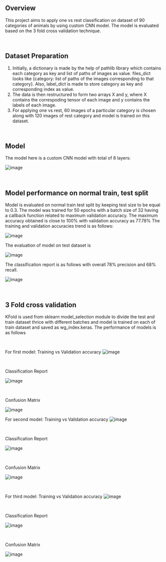 ## Overview
This project aims to apply one vs rest classification on dataset of 90 categories of animals by using custom CNN model. The model is evaluated based on the 3 fold cross validation technique.

<br>

## Dataset Preparation
1. Initially, a dictionary is made by the help of pathlib library which contains each category as key and list of paths of images as value. files_dict looks like {category: list of paths of the images corresponding to that category}. Also, label_dict is made to store category as key and corresponding index as value.
2. The data is then restructured to form two arrays X and y, where X contains the correspoding tensor of each image and y contains the labels of each image.
3. For applying one vs rest, 60 images of a particular category is chosen along with 120 images of rest category and model is trained on this dataset.

<br>

## Model
The model here is a custom CNN model with total of 8 layers:

![image](https://github.com/GouriVerma/Animal_dataset_classification/assets/122892114/6fcdd180-8e39-434c-bb54-5ae55ed8a724)

<br>

## Model performance on normal train, test split
Model is evaluated on normal train test split by keeping test size to be equal to 0.3. The model was trained for 50 epochs with a batch size of 32 having a callback function related to maximum validation accuracy. The maximum accuracy obtained is close to 100% with validation accuracy as 77.78% The training and validation accuracies trend is as follows:

![image](https://github.com/GouriVerma/Animal_dataset_classification/assets/122892114/db3c6504-172e-4e8f-9c10-93ec64ba136f)

The evaluation of model on test dataset is

![image](https://github.com/GouriVerma/Animal_dataset_classification/assets/122892114/9134233e-87cb-4b03-a26c-cbdbe6f0b1a1)

The classification report is as follows with overall 78% precision and 68% recall.

![image](https://github.com/GouriVerma/Animal_dataset_classification/assets/122892114/a583c585-990c-4a1b-aca4-bc4a7d6853aa)

<br>


## 3 Fold cross validation
KFold is used from sklearn model_selection module to divide the test and train dataset thrice with different batches and model is trained on each of train dataset and saved as wg_index.keras. The performance of models is as follows

<br>

For first model: Training vs Validation accuracy
![image](https://github.com/GouriVerma/Animal_dataset_classification/assets/122892114/7ee4750a-8354-4939-88a1-f4619c410ca6)

<br>

Classification Report

![image](https://github.com/GouriVerma/Animal_dataset_classification/assets/122892114/d6eb341e-ad31-436b-a4be-31488e825c1b)

<br>

Confusion Matrix

![image](https://github.com/GouriVerma/Animal_dataset_classification/assets/122892114/89e4e389-6374-4cd0-87db-709bda2ef1e9)


For second model: Training vs Validation accuracy
![image](https://github.com/GouriVerma/Animal_dataset_classification/assets/122892114/0ca1cafb-21a0-4c2c-b3e9-19d61a07f140)

<br>

Classification Report

![image](https://github.com/GouriVerma/Animal_dataset_classification/assets/122892114/3dd6bd75-228b-4681-89b3-cf46672ffeb8)


<br>

Confusion Matrix

![image](https://github.com/GouriVerma/Animal_dataset_classification/assets/122892114/cd75bab0-5e76-42a9-9c2d-121ab8e09a89)

<br>

For third model: Training vs Validation accuracy
![image](https://github.com/GouriVerma/Animal_dataset_classification/assets/122892114/cad7be69-5147-40ca-a789-3eb786b38047)

<br>

Classification Report

![image](https://github.com/GouriVerma/Animal_dataset_classification/assets/122892114/ba3497da-c5f5-475b-9277-a2d8f326bd92)



<br>

Confusion Matrix

![image](https://github.com/GouriVerma/Animal_dataset_classification/assets/122892114/74d57828-fc3b-4317-8d41-2a19c328b288)








